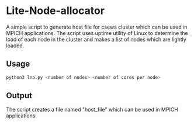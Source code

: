 # Lite-Node-allocator
A simple script to generate host file for csews cluster which can be used in MPICH applications. 
The script uses uptime utility of Linux to determine the load of each node in the cluster and makes a list of nodes which are lightly loaded.



## Usage

```python
python3 lna.py <number of nodes> <number of cores per node>
```
## Output
The script creates a file named "host_file" which can be used in MPICH applications.
